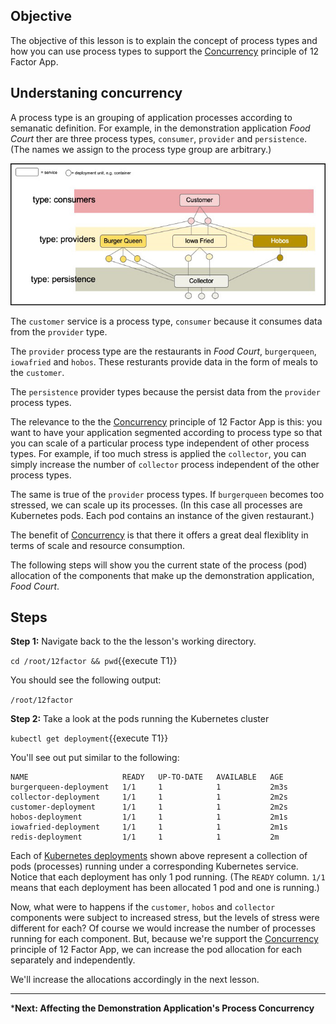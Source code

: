 ## Objective
The objective of this lesson is to explain the concept of process types and how you can use process types to support the [Concurrency](https://12factor.net/concurrency) principle of 12 Factor App.

## Understaning concurrency

A process type is an grouping of application processes according to semanatic definition. For example, in the demonstration application *Food Court* ther are three process types, `consumer`, `provider` and `persistence`. (The names we assign to the process type group are arbitrary.)

![Food Court](12factor-008/assets/process-types.jpg)

The `customer` service is a process type, `consumer` because it consumes data from the `provider` type.

The `provider` process type are the restaurants in *Food Court*, `burgerqueen`, `iowafried` and `hobos`. These resturants provide data in the form of meals to the `customer`.

The `persistence` provider types because the persist data from the `provider` process types.

The relevance to the the [Concurrency](https://12factor.net/concurrency) principle of 12 Factor App is this: you want to have your application segmented according to process type so that you can scale of a particular process type independent of other process types. For example, if too much stress is applied the `collector`, you can simply increase the number of `collector` process independent of the other process types.

The same is true of the `provider` process types. If `burgerqueen` becomes too stressed, we can scale up its processes. (In this case all processes are Kubernetes pods. Each pod contains an instance of the given restaurant.)

The benefit of [Concurrency](https://12factor.net/concurrency) is that there it offers a great deal flexiblity in terms of scale and resource consumption.

The following steps will show you the current state of the process (pod) allocation of the components that make up the demonstration application, *Food Court*.

## Steps

**Step 1:** Navigate back to the the lesson's working directory.

`cd /root/12factor && pwd`{{execute T1}}

You should see the following output:

`/root/12factor`

**Step 2:** Take a look at the pods running the Kubernetes cluster

`kubectl get deployment`{{execute T1}}

You'll see out put similar to the following:

```
NAME                     READY   UP-TO-DATE   AVAILABLE   AGE
burgerqueen-deployment   1/1     1            1           2m3s
collector-deployment     1/1     1            1           2m2s
customer-deployment      1/1     1            1           2m2s
hobos-deployment         1/1     1            1           2m1s
iowafried-deployment     1/1     1            1           2m1s
redis-deployment         1/1     1            1           2m

```

Each of [Kubernetes deployments](https://kubernetes.io/docs/concepts/workloads/controllers/deployment/) shown above represent a collection of pods (processes) running under a corresponding Kubernetes service. Notice that each deployment has only 1 pod running. (The `READY` column. `1/1` means that each deployment has been allocated 1 pod and one is running.)

Now, what were to happens if the `customer`, `hobos` and `collector` components were subject to increased stress, but the levels of stress were different for each? Of course we would increase the number of processes running for each component. But, because we're support the [Concurrency](https://12factor.net/concurrency) principle of 12 Factor App, we can increase the pod allocation for each separately and independently.

We'll increase the allocations accordingly in the next lesson. 


---

***Next: Affecting the Demonstration Application's Process Concurrency**